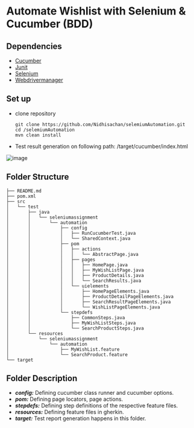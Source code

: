 # Automate Wishlist with Selenium & Cucumber (BDD)

## Dependencies

- [Cucumber](https://github.com/cucumber/cucumber)
- [Junit](https://mvnrepository.com/artifact/junit/junit/4.12)
- [Selenium](https://github.com/SeleniumHQ/selenium)
- [Webdrivermanager](https://github.com/bonigarcia/webdrivermanager)

## Set up

- clone repository
  ```
  git clone https://github.com/Nidhisachan/selemiumAutomation.git
  cd /selemiumAutomation
  mvn clean install
  ```
- Test result generation on following path: /target/cucumber/index.html

![image](https://drive.google.com/file/d/1cdSlVZIn_A2d6n8mkvRI4xdcNV7HyxSF/view?usp=sharing)

## Folder Structure

```
├── README.md
├── pom.xml
├── src
│   └── test
│       ├── java
│       │   └── seleniumassignment
│       │       └── automation
│       │           ├── config
│       │           │   ├── RunCucumberTest.java
│       │           │   └── SharedContext.java
│       │           ├── pom
│       │           │   ├── actions
│       │           │   │   └── AbstractPage.java
│       │           │   ├── pages
│       │           │   │   ├── HomePage.java
│       │           │   │   ├── MyWishListPage.java
│       │           │   │   ├── ProductDetails.java
│       │           │   │   └── SearchResults.java
│       │           │   └── uielements
│       │           │       ├── HomePageElements.java
│       │           │       ├── ProductDetailPageElements.java
│       │           │       ├── SearchResultPageElements.java
│       │           │       └── WishListPageElements.java
│       │           └── stepdefs
│       │               ├── CommonSteps.java
│       │               ├── MyWishListSteps.java
│       │               └── SearchProductSteps.java
│       └── resources
│           └── seleniumassignment
│               └── automation
│                   ├── MyWishList.feature
│                   └── SearchProduct.feature
└── target
```

## Folder Description

- **_config:_** Defining cucumber class runner and cucumber options.
- **_pom:_** Defining page locators, page actions.
- **_stepdefs:_** Defining step definitions of the respective feature files.
- **_resources:_** Defining feature files in gherkin.
- **_target:_** Test report generation happens in this folder.

